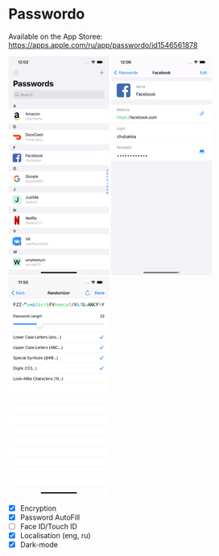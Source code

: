 # Passwordo

Available on the App Storee: https://apps.apple.com/ru/app/passwordo/id1546561878

<img src="https://github.com/passwordo/passwordo/blob/master/images/screen1.png" width="200">        <img src="https://github.com/passwordo/passwordo/blob/master/images/screen2.png" width="200">   <img src="https://github.com/passwordo/passwordo/blob/master/images/screen3.png" width="200">   

- [x] Encryption
- [x] Password AutoFill
- [ ] Face ID/Touch ID
- [x] Localisation (eng, ru)
- [x] Dark-mode
